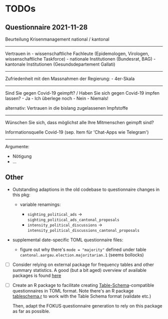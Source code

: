 # TODOs

## Questionnaire 2021-11-28

Beurteilung Krisenmanagement national / kantonal

----------------------------------------------------------------------------------------------------------------------------------------------------------------

Vertrauen in - wissenschaftliche Fachleute (Epidemologen, Virologen, wissenschaftliche Taskforce) - nationale Institutionen (Bundesrat, BAG) - kantonale
Institutionen (Gesundsdepartement Gallati)

----------------------------------------------------------------------------------------------------------------------------------------------------------------

Zufriedenheit mit den Massnahmen der Regierung: - 4er-Skala

----------------------------------------------------------------------------------------------------------------------------------------------------------------

Sind Sie gegen Covid-19 geimpft? / Haben Sie sich gegen Covid-19 impfen lassen? - Ja - Ich überlege noch - Nein - Niemals!

alternativ: Vertrauen in die bislang zugelassenen Impfstoffe

----------------------------------------------------------------------------------------------------------------------------------------------------------------

Wünschen Sie sich, dass möglichst alle Ihre Mitmenschen geimpft sind?

Informationsquelle Covid-19 (sep. Item für 'Chat-Apps wie Telegram')

----------------------------------------------------------------------------------------------------------------------------------------------------------------

Argumente:

-   Nötigung
-   ...

## Other

-   Outstanding adaptions in the old codebase to questionnaire changes in this pkg:

    -   variable renamings:

        -   `sighting_political_ads` -> `sighting_political_ads_cantonal_proposals`
        -   `intensity_political_discussions` -> `intensity_political_discussions_cantonal_proposals`

-   supplemental date-specific TOML questionnaire files:

    -   figure out why there's `mode = "majority"` defined under table `cantonal.aargau.election.majoritarian.1` (seems bollocks)

-   [ ] Consider relying on external package for frequency tables and other summary statistics. A good (but a bit aged) overview of available packages is found
    [here](https://dabblingwithdata.wordpress.com/2017/12/20/my-favourite-r-package-for-frequency-tables/)

-   [ ] Create an R package to facilitate creating [Table-Schema](https://specs.frictionlessdata.io/table-schema/)-compatible questionnaires in TOML format.
    Note there's an R package [tableschema.r](https://libraries.frictionlessdata.io/docs/table-schema/rlang) to work with the Table Schema format (validate
    etc.)

    Then, adapt the FOKUS questionnaire generation to rely on this package as far as possible.
